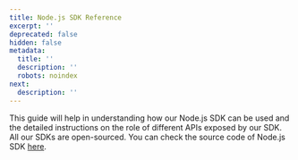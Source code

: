 ```yaml
---
title: Node.js SDK Reference
excerpt: ''
deprecated: false
hidden: false
metadata:
  title: ''
  description: ''
  robots: noindex
next:
  description: ''
---
```

This guide will help in understanding how our Node.js SDK can be used and the detailed instructions on the role of different APIs exposed by our SDK. All our SDKs are open-sourced. You can check the source code of Node.js SDK [here](https://github.com/wingify/vwo-node-sdk).
